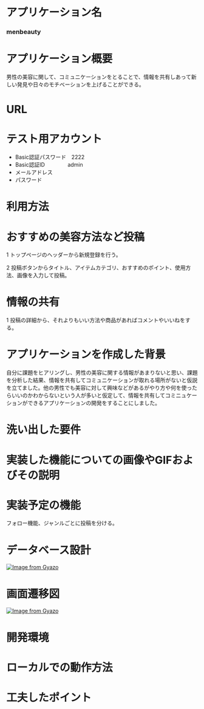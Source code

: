 # アプリケーション名
### menbeauty  


# アプリケーション概要  
男性の美容に関して、コミュニケーションをとることで、情報を共有しあって新しい発見や日々のモチベーションを上げることができる。

# URL

# テスト用アカウント
- Basic認証パスワード　2222
- Basic認証ID 　　　　admin
- メールアドレス
- パスワード

# 利用方法

# おすすめの美容方法など投稿
1 トップページのヘッダーから新規登録を行う。

2 投稿ボタンからタイトル、アイテムカテゴリ、おすすめのポイント、使用方法、画像を入力して投稿。

# 情報の共有
1  投稿の詳細から、それよりもいい方法や商品があればコメントやいいねをする。


# アプリケーションを作成した背景
自分に課題をヒアリングし、男性の美容に関する情報があまりないと思い、課題を分析した結果、情報を共有してコミュニケーションが取れる場所がないと仮説を立てました。他の男性でも美容に対して興味などがあるがやり方や何を使ったらいいのかわからないという人が多いと仮定して、情報を共有してコミニュケーションができるアプリケーションの開発をすることにしました。

# 洗い出した要件

# 実装した機能についての画像やGIFおよびその説明

# 実装予定の機能
フォロー機能、ジャンルごとに投稿を分ける。

# データベース設計  
[![Image from Gyazo](https://i.gyazo.com/47f4eec37833d521ea8c9bf425ce2e7c.png)](https://gyazo.com/47f4eec37833d521ea8c9bf425ce2e7c)
# 画面遷移図 
[![Image from Gyazo](https://i.gyazo.com/04b8d0034244ba67f2a28eedf7dd8a66.png)](https://gyazo.com/04b8d0034244ba67f2a28eedf7dd8a66)

# 開発環境  

# ローカルでの動作方法

# 工夫したポイント
